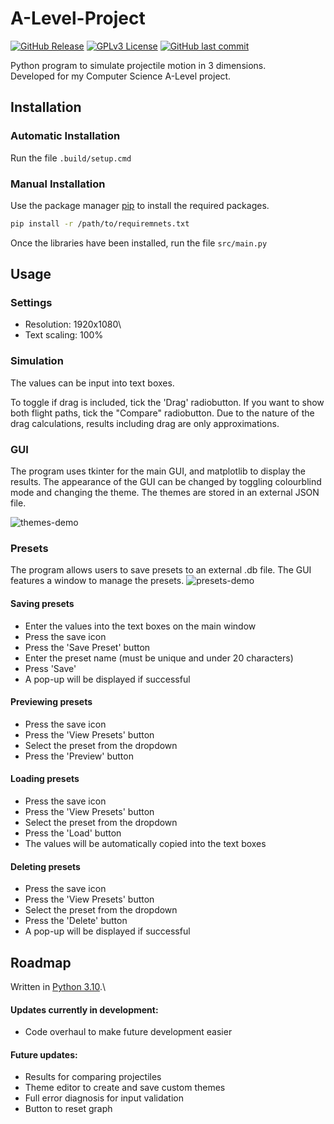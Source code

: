 ﻿# A-Level-Project
[![GitHub Release](https://img.shields.io/github/release/RoryPoulter/A-Level-Project.svg?style=flat)]()
[![GPLv3 License](https://img.shields.io/badge/License-GPL%20v3-yellow.svg)](https://opensource.org/licenses/)
[![GitHub last commit](https://img.shields.io/github/last-commit/RoryPoulter/A-Level-Project.svg?style=flat)]()

Python program to simulate projectile motion in 3 dimensions.\
Developed for my Computer Science A-Level project.

## Installation
### Automatic Installation
Run the file `.build/setup.cmd`

### Manual Installation
Use the package manager [pip](https://pip.pypa.io/en/stable/) to install the required packages.
```bash
pip install -r /path/to/requiremnets.txt
```
Once the libraries have been installed, run the file `src/main.py`

## Usage
### Settings
* Resolution: 1920x1080\
* Text scaling: 100%
### Simulation
The values can be input into text boxes.

To toggle if drag is included, tick the 'Drag' radiobutton. If you want to show both flight 
paths, tick the "Compare" radiobutton. Due to the nature of the drag calculations, results including drag are 
only approximations.

### GUI
The program uses tkinter for the main GUI, and matplotlib to display the results. 
The appearance of the GUI can be changed by toggling colourblind mode and changing the theme.
The themes are stored in an external JSON file.

![themes-demo](https://github.com/RoryPoulter/A-Level-Project/assets/118304377/254f73dc-8836-476d-a3e6-a40aecf5c6bf)

### Presets
The program allows users to save presets to an external .db file. The GUI features a window
to manage the presets.
![presets-demo](https://github.com/RoryPoulter/A-Level-Project/assets/118304377/01377cf2-ab31-4103-9f9b-6bb7b1ea2410)

#### Saving presets
* Enter the values into the text boxes on the main window
* Press the save icon
* Press the 'Save Preset' button
* Enter the preset name (must be unique and under 20 characters)
* Press 'Save'
* A pop-up will be displayed if successful

#### Previewing presets
* Press the save icon
* Press the 'View Presets' button
* Select the preset from the dropdown
* Press the 'Preview' button

#### Loading presets
* Press the save icon
* Press the 'View Presets' button
* Select the preset from the dropdown
* Press the 'Load' button
* The values will be automatically copied into the text boxes

#### Deleting presets
* Press the save icon
* Press the 'View Presets' button
* Select the preset from the dropdown
* Press the 'Delete' button
* A pop-up will be displayed if successful




## Roadmap
Written in [Python 3.10](https://www.python.org/downloads/).\
#### Updates currently in development:
* Code overhaul to make future development easier

#### Future updates:
* Results for comparing projectiles
* Theme editor to create and save custom themes
* Full error diagnosis for input validation
* Button to reset graph
